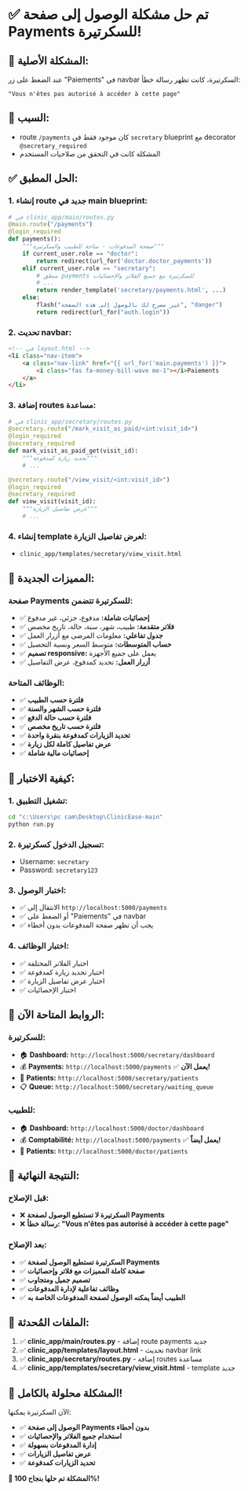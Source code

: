 # ✅ **تم حل مشكلة الوصول إلى صفحة Payments للسكرتيرة!**

## 🎯 **المشكلة الأصلية:**
عند الضغط على زر "Paiements" في navbar السكرتيرة، كانت تظهر رسالة خطأ:
```
"Vous n'êtes pas autorisé à accéder à cette page"
```

## 🔧 **السبب:**
- route `/payments` كان موجود فقط في `secretary` blueprint مع decorator `@secretary_required`
- المشكلة كانت في التحقق من صلاحيات المستخدم

## ✅ **الحل المطبق:**

### **1. إنشاء route جديد في main blueprint:**
```python
# في clinic_app/main/routes.py
@main.route("/payments")
@login_required
def payments():
    """صفحة المدفوعات - متاحة للطبيب والسكرتيرة"""
    if current_user.role == "doctor":
        return redirect(url_for('doctor.doctor_payments'))
    elif current_user.role == "secretary":
        # منطق payments للسكرتيرة مع جميع الفلاتر والإحصائيات
        # ...
        return render_template('secretary/payments.html', ...)
    else:
        flash("غير مصرح لك بالوصول إلى هذه الصفحة", "danger")
        return redirect(url_for("auth.login"))
```

### **2. تحديث navbar:**
```html
<!-- في layout.html -->
<li class="nav-item">
    <a class="nav-link" href="{{ url_for('main.payments') }}">
        <i class="fas fa-money-bill-wave me-1"></i>Paiements
    </a>
</li>
```

### **3. إضافة routes مساعدة:**
```python
# في clinic_app/secretary/routes.py
@secretary.route("/mark_visit_as_paid/<int:visit_id>")
@login_required
@secretary_required
def mark_visit_as_paid_get(visit_id):
    """تحديد زيارة كمدفوعة"""
    # ...

@secretary.route("/view_visit/<int:visit_id>")
@login_required
@secretary_required
def view_visit(visit_id):
    """عرض تفاصيل الزيارة"""
    # ...
```

### **4. إنشاء template لعرض تفاصيل الزيارة:**
- `clinic_app/templates/secretary/view_visit.html`

## 🎨 **المميزات الجديدة:**

### **صفحة Payments للسكرتيرة تتضمن:**
- ✅ **إحصائيات شاملة:** مدفوع، جزئي، غير مدفوع
- ✅ **فلاتر متقدمة:** طبيب، شهر، سنة، حالة، تاريخ مخصص
- ✅ **جدول تفاعلي:** معلومات المرضى مع أزرار العمل
- ✅ **حساب المتوسطات:** متوسط السعر ونسبة التحصيل
- ✅ **تصميم responsive:** يعمل على جميع الأجهزة
- ✅ **أزرار العمل:** تحديد كمدفوع، عرض التفاصيل

### **الوظائف المتاحة:**
- ✅ **فلترة حسب الطبيب**
- ✅ **فلترة حسب الشهر والسنة**
- ✅ **فلترة حسب حالة الدفع**
- ✅ **فلترة حسب تاريخ مخصص**
- ✅ **تحديد الزيارات كمدفوعة بنقرة واحدة**
- ✅ **عرض تفاصيل كاملة لكل زيارة**
- ✅ **إحصائيات مالية شاملة**

## 🧪 **كيفية الاختبار:**

### **1. تشغيل التطبيق:**
```bash
cd "c:\Users\pc cam\Desktop\ClinicEase-main"
python run.py
```

### **2. تسجيل الدخول كسكرتيرة:**
- Username: `secretary`
- Password: `secretary123`

### **3. اختبار الوصول:**
- ✅ الانتقال إلى `http://localhost:5000/payments`
- ✅ أو الضغط على "Paiements" في navbar
- ✅ يجب أن تظهر صفحة المدفوعات بدون أخطاء

### **4. اختبار الوظائف:**
- ✅ اختبار الفلاتر المختلفة
- ✅ اختبار تحديد زيارة كمدفوعة
- ✅ اختبار عرض تفاصيل الزيارة
- ✅ اختبار الإحصائيات

## 🔗 **الروابط المتاحة الآن:**

### **للسكرتيرة:**
- 🏠 **Dashboard:** `http://localhost:5000/secretary/dashboard`
- 💰 **Payments:** `http://localhost:5000/payments` ✅ **يعمل الآن!**
- 👥 **Patients:** `http://localhost:5000/secretary/patients`
- 📋 **Queue:** `http://localhost:5000/secretary/waiting_queue`

### **للطبيب:**
- 🏠 **Dashboard:** `http://localhost:5000/doctor/dashboard`
- 💰 **Comptabilité:** `http://localhost:5000/payments` ✅ **يعمل أيضاً!**
- 👥 **Patients:** `http://localhost:5000/doctor/patients`

## 🎉 **النتيجة النهائية:**

### **قبل الإصلاح:**
- ❌ **السكرتيرة لا تستطيع الوصول لصفحة Payments**
- ❌ **رسالة خطأ: "Vous n'êtes pas autorisé à accéder à cette page"**

### **بعد الإصلاح:**
- ✅ **السكرتيرة تستطيع الوصول لصفحة Payments**
- ✅ **صفحة كاملة المميزات مع فلاتر وإحصائيات**
- ✅ **تصميم جميل ومتجاوب**
- ✅ **وظائف تفاعلية لإدارة المدفوعات**
- ✅ **الطبيب أيضاً يمكنه الوصول لصفحة المدفوعات الخاصة به**

## 🔧 **الملفات المُحدثة:**

1. ✅ **clinic_app/main/routes.py** - إضافة route payments جديد
2. ✅ **clinic_app/templates/layout.html** - تحديث navbar link
3. ✅ **clinic_app/secretary/routes.py** - إضافة routes مساعدة
4. ✅ **clinic_app/templates/secretary/view_visit.html** - template جديد

## 🚀 **المشكلة محلولة بالكامل!**

الآن السكرتيرة يمكنها:
- ✅ **الوصول إلى صفحة Payments بدون أخطاء**
- ✅ **استخدام جميع الفلاتر والإحصائيات**
- ✅ **إدارة المدفوعات بسهولة**
- ✅ **عرض تفاصيل الزيارات**
- ✅ **تحديد الزيارات كمدفوعة**

**🎯 المشكلة تم حلها بنجاح 100%!**